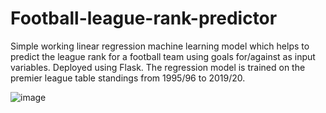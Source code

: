 # Football-league-rank-predictor

Simple working linear regression machine learning model which helps to predict the league rank for a football team using goals for/against as input variables. Deployed using Flask.
The regression model is trained on the premier league table standings from 1995/96 to 2019/20.


![image](https://user-images.githubusercontent.com/71927343/183707770-243d379e-f285-4c25-91f8-e01e62da73e0.png)
